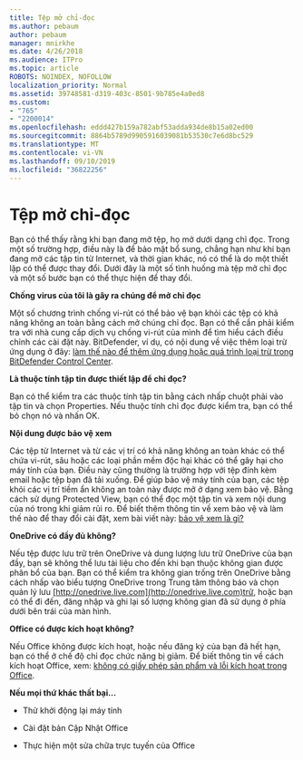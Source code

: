 ```yaml
---
title: Tệp mở chỉ-đọc
ms.author: pebaum
author: pebaum
manager: mnirkhe
ms.date: 4/26/2018
ms.audience: ITPro
ms.topic: article
ROBOTS: NOINDEX, NOFOLLOW
localization_priority: Normal
ms.assetid: 39748581-d319-403c-8501-9b785e4a0ed8
ms.custom:
- "765"
- "2200014"
ms.openlocfilehash: eddd427b159a782abf53adda934de8b15a02ed00
ms.sourcegitcommit: 8864b5789d9905916039081b53530c7e6d8bc529
ms.translationtype: MT
ms.contentlocale: vi-VN
ms.lasthandoff: 09/10/2019
ms.locfileid: "36822256"
---
```

# <a name="file-open-read-only"></a>Tệp mở chỉ-đọc

Bạn có thể thấy rằng khi bạn đang mở tệp, họ mở dưới dạng chỉ đọc. Trong một số trường hợp, điều này là để bảo mật bổ sung, chẳng hạn như khi bạn đang mở các tập tin từ Internet, và thời gian khác, nó có thể là do một thiết lập có thể được thay đổi. Dưới đây là một số tình huống mà tệp mở chỉ đọc và một số bước bạn có thể thực hiện để thay đổi.
  
 **Chống virus của tôi là gây ra chúng để mở chỉ đọc**
  
Một số chương trình chống vi-rút có thể bảo vệ bạn khỏi các tệp có khả năng không an toàn bằng cách mở chúng chỉ đọc. Bạn có thể cần phải kiểm tra với nhà cung cấp dịch vụ chống vi-rút của mình để tìm hiểu cách điều chỉnh các cài đặt này. BitDefender, ví dụ, có nội dung về việc thêm loại trừ ứng dụng ở đây: [làm thế nào để thêm ứng dụng hoặc quá trình loại trừ trong BitDefender Control Center](https://aka.ms/AA6098i).
  
 **Là thuộc tính tập tin được thiết lập để chỉ đọc?**
  
Bạn có thể kiểm tra các thuộc tính tập tin bằng cách nhấp chuột phải vào tập tin và chọn Properties. Nếu thuộc tính chỉ đọc được kiểm tra, bạn có thể bỏ chọn nó và nhấn OK.
  
 **Nội dung được bảo vệ xem**
  
Các tệp từ Internet và từ các vị trí có khả năng không an toàn khác có thể chứa vi-rút, sâu hoặc các loại phần mềm độc hại khác có thể gây hại cho máy tính của bạn. Điều này cũng thường là trường hợp với tệp đính kèm email hoặc tệp bạn đã tải xuống. Để giúp bảo vệ máy tính của bạn, các tệp khỏi các vị trí tiềm ẩn không an toàn này được mở ở dạng xem bảo vệ. Bằng cách sử dụng Protected View, bạn có thể đọc một tập tin và xem nội dung của nó trong khi giảm rủi ro. Để biết thêm thông tin về xem bảo vệ và làm thế nào để thay đổi cài đặt, xem bài viết này: [bảo vệ xem là gì?](https://support.office.com/article/d6f09ac7-e6b9-4495-8e43-2bbcdbcb6653)
  
 **OneDrive có đầy đủ không?**
  
Nếu tệp được lưu trữ trên OneDrive và dung lượng lưu trữ OneDrive của bạn đầy, bạn sẽ không thể lưu tài liệu cho đến khi bạn thuộc không gian được phân bổ của bạn. Bạn có thể kiểm tra không gian trống trên OneDrive bằng cách nhấp vào biểu tượng OneDrive trong Trung tâm thông báo và chọn quản lý lưu [http://onedrive.live.com](http://onedrive.live.com)trữ, hoặc bạn có thể đi đến, đăng nhập và ghi lại số lượng không gian đã sử dụng ở phía dưới bên trái của màn hình.
  
 **Office có được kích hoạt không?**
  
Nếu Office không được kích hoạt, hoặc nếu đăng ký của bạn đã hết hạn, bạn có thể ở chế độ chỉ đọc chức năng bị giảm. Để biết thông tin về cách kích hoạt Office, xem: [không có giấy phép sản phẩm và lỗi kích hoạt trong Office](https://support.office.com/article/0d23d3c0-c19c-4b2f-9845-5344fedc4380).
  
 **Nếu mọi thứ khác thất bại...**
  
- Thử khởi động lại máy tính
    
- Cài đặt bản Cập Nhật Office
    
- Thực hiện một sửa chữa trực tuyến của Office
    

